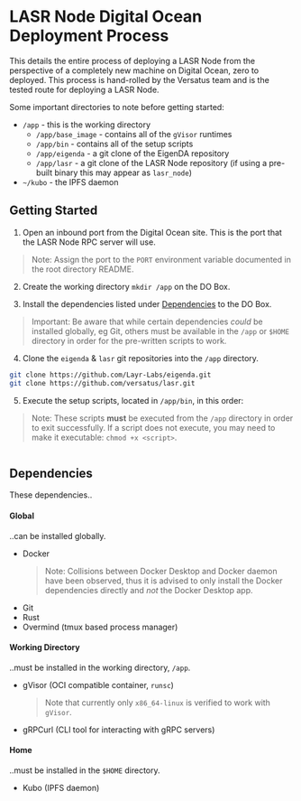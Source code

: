 # LASR Node Digital Ocean Deployment Process

This details the entire process of deploying a LASR Node from the perspective of a completely
new machine on Digital Ocean, zero to deployed. This process is hand-rolled by the Versatus
team and is the tested route for deploying a LASR Node.

Some important directories to note before getting started:
- `/app` - this is the working directory
  - `/app/base_image` - contains all of the `gVisor` runtimes
  - `/app/bin` - contains all of the setup scripts
  - `/app/eigenda` - a git clone of the EigenDA repository
  - `/app/lasr` - a git clone of the LASR Node repository (if using a pre-built binary this may appear as `lasr_node`)
- `~/kubo` - the IPFS daemon

## Getting Started

1. Open an inbound port from the Digital Ocean site. This is the port that the LASR Node RPC server will use.
  > Note: Assign the port to the `PORT` environment variable documented in the root directory README.

2. Create the working directory `mkdir /app` on the DO Box.

3. Install the dependencies listed under [Dependencies](#Dependencies) to the DO Box.
  > Important: Be aware that while certain dependencies _could_ be installed globally, eg Git, others
  must be available in the `/app` or `$HOME` directory in order for the pre-written scripts to work.

4. Clone the `eigenda` & `lasr` git repositories into the `/app` directory.
  ```sh
  git clone https://github.com/Layr-Labs/eigenda.git
  git clone https://github.com/versatus/lasr.git
  ```

5. Execute the setup scripts, located in `/app/bin`, in this order:
  > Note: These scripts **must** be executed from the `/app` directory in order to exit successfully.
  If a script does not execute, you may need to make it executable: `chmod +x <script>`.
  ```sh
  
  ```

## Dependencies

These dependencies..

#### Global

..can be installed globally.

- Docker
  > Note: Collisions between Docker Desktop and Docker daemon have been observed, thus it is
  advised to only install the Docker dependencies directly and _not_ the Docker Desktop app.
- Git
- Rust
- Overmind (tmux based process manager)

#### Working Directory

..must be installed in the working directory, `/app`.

- gVisor (OCI compatible container, `runsc`)
  > Note that currently only `x86_64-linux` is verified to work with `gVisor`.
- gRPCurl (CLI tool for interacting with gRPC servers)

#### Home

..must be installed in the `$HOME` directory.

- Kubo (IPFS daemon)
